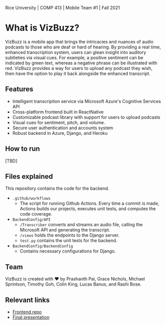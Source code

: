 Rice University | COMP 413 | Mobile Team #1 | Fall 2021

# What is VizBuzz? 
VizBuzz is a mobile app that brings the intricacies and nuances of audio podcasts to those who are deaf or hard of hearing. By providing a real time, enhanced transcription system, users can glean insight into auditory subtleties via visual cues. For example, a positive sentiment can be indicated by green text, whereas a negative phrase can be illustrated with red. VizBuzz provides a way for users to upload any podcast they wish, then have the option to play it back alongside the enhanced transcript. 

## Features
* Intelligent transcription service via Microsoft Azure's Cognitive Services API
* Cross-platform frontend built in ReactNative
* Customizable podcast library with support for users to upload podcasts
* Visual cues for sentiment, pitch, and volume.
* Secure user authentication and accounts system
* Robust backend in Azure, Django, and Heroku

## How to run
\[TBD\]

## Files explained
This repository contains the code for the backend.
* `.github/workflows`
  * The script for running Github Actions. Every time a commit is made, Actions builds our projects, executes unit tests, and computes the code coverage.
* `BackendConfig/API`
  * `/Transcriber` converts and streams an audio file, calling the Microsoft API and generating the transcript.
  * `/views` holds the endpoints to the Django server.
  * `test.py` contains the unit tests for the backend.
* `BackendConfig/BackendConfig`
  * Contains necessary configurations for Django.

## Team
VizBuzz is created with ♥️ by Prashanth Pai, Grace Nichols, Michael Sprintson, Timothy Goh, Colin King, Lucas Banus, and Rashi Bose.

## Relevant links
* [Frontend repo](https://github.com/lucasbanus/VizBuzzReactNative)
* [Final presentation](https://www.canva.com/design/DAEx5DlQ8yQ/yLGnvcUL5SakNDOrkQZE0w/view?utm_content=DAEx5DlQ8yQ&utm_campaign=designshare&utm_medium=link&utm_source=sharebutton)
